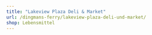 ```yaml
---
title: "Lakeview Plaza Deli & Market"
url: /dingmans-ferry/lakeview-plaza-deli-und-market/
shop: Lebensmittel
---
```

